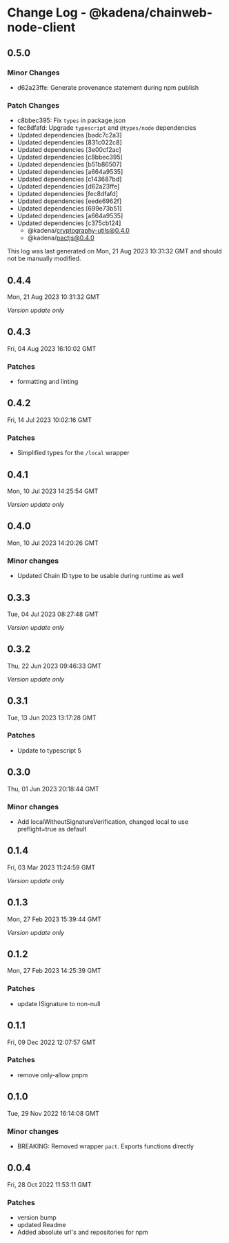 # Change Log - @kadena/chainweb-node-client

## 0.5.0

### Minor Changes

- d62a23ffe: Generate provenance statement during npm publish

### Patch Changes

- c8bbec395: Fix `types` in package.json
- fec8dfafd: Upgrade `typescript` and `@types/node` dependencies
- Updated dependencies [badc7c2a3]
- Updated dependencies [831c022c8]
- Updated dependencies [3e00cf2ac]
- Updated dependencies [c8bbec395]
- Updated dependencies [b51b86507]
- Updated dependencies [a664a9535]
- Updated dependencies [c143687bd]
- Updated dependencies [d62a23ffe]
- Updated dependencies [fec8dfafd]
- Updated dependencies [eede6962f]
- Updated dependencies [699e73b51]
- Updated dependencies [a664a9535]
- Updated dependencies [c375cb124]
  - @kadena/cryptography-utils@0.4.0
  - @kadena/pactjs@0.4.0

This log was last generated on Mon, 21 Aug 2023 10:31:32 GMT and should not be
manually modified.

## 0.4.4

Mon, 21 Aug 2023 10:31:32 GMT

_Version update only_

## 0.4.3

Fri, 04 Aug 2023 16:10:02 GMT

### Patches

- formatting and linting

## 0.4.2

Fri, 14 Jul 2023 10:02:16 GMT

### Patches

- Simplified types for the `/local` wrapper

## 0.4.1

Mon, 10 Jul 2023 14:25:54 GMT

_Version update only_

## 0.4.0

Mon, 10 Jul 2023 14:20:26 GMT

### Minor changes

- Updated Chain ID type to be usable during runtime as well

## 0.3.3

Tue, 04 Jul 2023 08:27:48 GMT

_Version update only_

## 0.3.2

Thu, 22 Jun 2023 09:46:33 GMT

_Version update only_

## 0.3.1

Tue, 13 Jun 2023 13:17:28 GMT

### Patches

- Update to typescript 5

## 0.3.0

Thu, 01 Jun 2023 20:18:44 GMT

### Minor changes

- Add localWithoutSignatureVerification, changed local to use preflight=true as
  default

## 0.1.4

Fri, 03 Mar 2023 11:24:59 GMT

_Version update only_

## 0.1.3

Mon, 27 Feb 2023 15:39:44 GMT

_Version update only_

## 0.1.2

Mon, 27 Feb 2023 14:25:39 GMT

### Patches

- update ISignature to non-null

## 0.1.1

Fri, 09 Dec 2022 12:07:57 GMT

### Patches

- remove only-allow pnpm

## 0.1.0

Tue, 29 Nov 2022 16:14:08 GMT

### Minor changes

- BREAKING: Removed wrapper `pact`. Exports functions directly

## 0.0.4

Fri, 28 Oct 2022 11:53:11 GMT

### Patches

- version bump
- updated Readme
- Added absolute url's and repositories for npm
